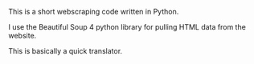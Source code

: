 This is a short webscraping code written in Python.

I use the Beautiful Soup 4 python library for pulling HTML data from the website.

This is basically a quick translator.
